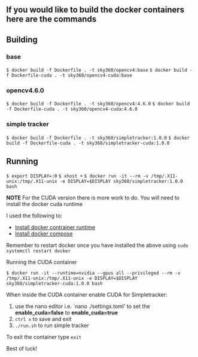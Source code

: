 ## If you would like to build the docker containers here are the commands

## Building

### base

`$ docker build -f Dockerfile . -t sky360/opencv4:base`
`$ docker build -f Dockerfile-cuda . -t sky360/opencv4-cuda:base`

### opencv4.6.0

`$ docker build -f Dockerfile . -t sky360/opencv4:4.6.0`
`$ docker build -f Dockerfile-cuda . -t sky360/opencv4-cuda:4.6.0`

### simple tracker

`$ docker build -f Dockerfile . -t sky360/simpletracker:1.0.0`
`$ docker build -f Dockerfile-cuda . -t sky360/simpletracker-cuda:1.0.0`

## Running

`$ export DISPLAY=:0`
`$ xhost +`
`$ docker run -it --rm -v /tmp/.X11-unix:/tmp/.X11-unix -e DISPLAY=$DISPLAY sky360/simpletracker:1.0.0 bash`

**NOTE** For the CUDA version there is more work to do. You will need to install the docker cuda runtime

I used the following to:

* [Install docker contrainer runtime](https://medium.com/ava-information/enabling-gpus-with-nvidia-docker-container-runtime-b4619d9173f5)
* [Install docker compose](https://www.digitalocean.com/community/tutorials/how-to-install-and-use-docker-compose-on-ubuntu-22-04)

Remember to restart docker once you have installed the above using `sudo systemctl restart docker`

Running the CUDA container

`$ docker run -it --runtime=nvidia --gpus all --privileged --rm -v /tmp/.X11-unix:/tmp/.X11-unix -e DISPLAY=$DISPLAY sky360/simpletracker-cuda:1.0.0 bash`

When inside the CUDA container enable CUDA for Simpletracker:

1. use the nano editor i.e. `nano ./settings.toml' to set the **enable_cuda=false** to **enable_cuda=true**
2. `ctrl x` to save and exit
3. `./run.sh` to run simple tracker

To exit the container type `exit`

Best of luck!
